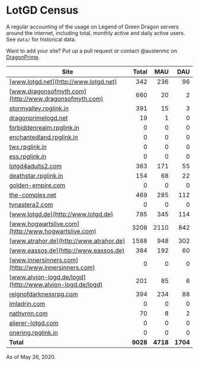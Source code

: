 # LotGD Census
A regular accounting of the usage on Legend of Green Dragon servers around the internet, including total, monthly active and daily active users. See `data/` for historical data.

Want to add your site? Put up a pull request or contact @austenmc on [DragonPrime](http://dragonprime.net).


Site | Total | MAU | DAU
--- | ---:| ---:| ---:
[www.lotgd.net](http://www.lotgd.net)|342|236|96
[www.dragonsofmyth.com](http://www.dragonsofmyth.com)|660|20|2
[stormvalley.rpglink.in](http://stormvalley.rpglink.in)|391|15|3
[dragonprimelogd.net](http://dragonprimelogd.net)|19|1|0
[forbiddenrealm.rpglink.in](http://forbiddenrealm.rpglink.in)|0|0|0
[enchantedland.rpglink.in](http://enchantedland.rpglink.in)|0|0|0
[twx.rpglink.in](http://twx.rpglink.in)|0|0|0
[ess.rpglink.in](http://ess.rpglink.in)|0|0|0
[lotgd4adults2.com](http://lotgd4adults2.com)|363|171|55
[deathstar.rpglink.in](http://deathstar.rpglink.in)|154|68|22
[golden-empire.com](http://golden-empire.com)|0|0|0
[the-complex.net](http://the-complex.net)|469|285|112
[tynastera2.com](http://tynastera2.com)|0|0|0
[www.lotgd.de](http://www.lotgd.de)|785|345|114
[www.hogwartslive.com](http://www.hogwartslive.com)|3208|2110|842
[www.atrahor.de](http://www.atrahor.de)|1588|948|302
[www.eassos.de](http://www.eassos.de)|384|192|60
[www.innersinners.com](http://www.innersinners.com)|0|0|0
[www.alvion-logd.de/logd](http://www.alvion-logd.de/logd)|201|85|6
[reignofdarknessrpg.com](http://reignofdarknessrpg.com)|394|234|88
[imladrin.com](http://imladrin.com)|0|0|0
[nathyrnn.com](http://nathyrnn.com)|70|8|2
[aljerer-lotgd.com](http://aljerer-lotgd.com)|0|0|0
[onering.rpglink.in](http://onering.rpglink.in)|0|0|0
**Total**|**9028**|**4718**|**1704**

As of May 26, 2020.

